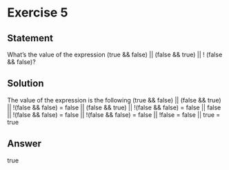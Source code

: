 # Exercise 5

## Statement

What’s the value of the expression (true && false) || (false && true) || !
(false && false)?

## Solution

The value of the expression is the following
(true && false) || (false && true) || !(false && false) = false || (false && true) || !(false && false)
= false || false || !(false && false) = false || !(false && false) = false || !false = false || true = true

## Answer

true